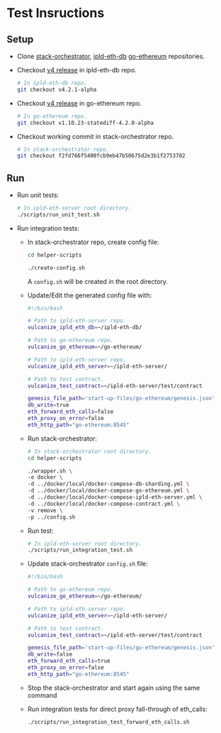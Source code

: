 # Test Insructions

## Setup

- Clone [stack-orchestrator](https://github.com/vulcanize/stack-orchestrator), [ipld-eth-db](https://github.com/vulcanize/ipld-eth-db) [go-ethereum](https://github.com/vulcanize/go-ethereum) repositories.

- Checkout [v4 release](https://github.com/vulcanize/ipld-eth-db/releases/tag/v4.2.1-alpha) in ipld-eth-db repo.
  ```bash
  # In ipld-eth-db repo.
  git checkout v4.2.1-alpha
  ```

- Checkout [v4 release](https://github.com/vulcanize/go-ethereum/releases/tag/v1.10.23-statediff-4.2.0-alpha) in go-ethereum repo.
  ```bash
  # In go-ethereum repo.
  git checkout v1.10.23-statediff-4.2.0-alpha
  ```

- Checkout working commit in stack-orchestrator repo.
  ```bash
  # In stack-orchestrator repo.
  git checkout f2fd766f5400fcb9eb47b50675d2e3b1f2753702
  ```

## Run

- Run unit tests:

  ```bash
  # In ipld-eth-server root directory.
  ./scripts/run_unit_test.sh
  ```

- Run integration tests:

  - In stack-orchestrator repo, create config file:

    ```bash
    cd helper-scripts

    ./create-config.sh
    ```

    A `config.sh` will be created in the root directory.

  - Update/Edit the generated config file with:

    ```bash
    #!/bin/bash

    # Path to ipld-eth-server repo.
    vulcanize_ipld_eth_db=~/ipld-eth-db/

    # Path to go-ethereum repo.
    vulcanize_go_ethereum=~/go-ethereum/

    # Path to ipld-eth-server repo.
    vulcanize_ipld_eth_server=~/ipld-eth-server/

    # Path to test contract.
    vulcanize_test_contract=~/ipld-eth-server/test/contract

    genesis_file_path='start-up-files/go-ethereum/genesis.json'
    db_write=true
    eth_forward_eth_calls=false
    eth_proxy_on_error=false
    eth_http_path="go-ethereum:8545"
    ```

  - Run stack-orchestrator:

    ```bash
    # In stack-orchestrator root directory.
    cd helper-scripts

    ./wrapper.sh \
    -e docker \
    -d ../docker/local/docker-compose-db-sharding.yml \
    -d ../docker/local/docker-compose-go-ethereum.yml \
    -d ../docker/local/docker-compose-ipld-eth-server.yml \
    -d ../docker/local/docker-compose-contract.yml \
    -v remove \
    -p ../config.sh
    ```

  - Run test:

    ```bash
    # In ipld-eth-server root directory.
    ./scripts/run_integration_test.sh
    ```

  - Update stack-orchestrator `config.sh` file:

    ```bash
    #!/bin/bash

    # Path to go-ethereum repo.
    vulcanize_go_ethereum=~/go-ethereum/

    # Path to ipld-eth-server repo.
    vulcanize_ipld_eth_server=~/ipld-eth-server/

    # Path to test contract.
    vulcanize_test_contract=~/ipld-eth-server/test/contract

    genesis_file_path='start-up-files/go-ethereum/genesis.json'
    db_write=false
    eth_forward_eth_calls=true
    eth_proxy_on_error=false
    eth_http_path="go-ethereum:8545"
    ```

  - Stop the stack-orchestrator and start again using the same command

  - Run integration tests for direct proxy fall-through of eth_calls:
    ```bash
    ./scripts/run_integration_test_forward_eth_calls.sh
    ```
